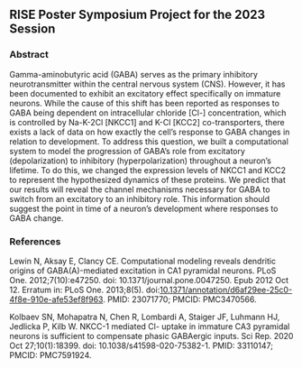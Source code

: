 ## RISE Poster Symposium Project for the 2023 Session

### Abstract

Gamma-aminobutyric acid (GABA) serves as the primary inhibitory neurotransmitter within the central nervous system (CNS). However, it has been documented to exhibit an excitatory effect specifically on immature neurons. While the cause of this shift has been reported as responses to GABA being dependent on intracellular chloride [Cl-] concentration, which is controlled by Na-K-2Cl [NKCC1] and K-Cl [KCC2] co-transporters, there exists a lack of data on how exactly the cell’s response to GABA changes in relation to development. To address this question, we built a computational system to model the progression of GABA’s role from excitatory (depolarization) to inhibitory (hyperpolarization) throughout a neuron’s lifetime. To do this, we changed the expression levels of NKCC1 and KCC2 to represent the hypothesized dynamics of these proteins. We predict that our results will reveal the channel mechanisms necessary for GABA to switch from an excitatory to an inhibitory role. This information should suggest the point in time of a neuron’s development where responses to GABA change.

### References

Lewin N, Aksay E, Clancy CE. Computational modeling reveals dendritic origins of GABA(A)-mediated excitation in CA1 pyramidal neurons. PLoS One. 2012;7(10):e47250. doi: 10.1371/journal.pone.0047250. Epub 2012 Oct 12. Erratum in: PLoS One. 2013;8(5). doi:[10.1371/annotation/d6af29ee-25c0-4f8e-910e-afe53ef8f963](https://doi.org/10.1371/annotation/d6af29ee-25c0-4f8e-910e-afe53ef8f963). PMID: 23071770; PMCID: PMC3470566.

Kolbaev SN, Mohapatra N, Chen R, Lombardi A, Staiger JF, Luhmann HJ, Jedlicka P, Kilb W. NKCC-1 mediated Cl- uptake in immature CA3 pyramidal neurons is sufficient to compensate phasic GABAergic inputs. Sci Rep. 2020 Oct 27;10(1):18399. doi: 10.1038/s41598-020-75382-1. PMID: 33110147; PMCID: PMC7591924.
